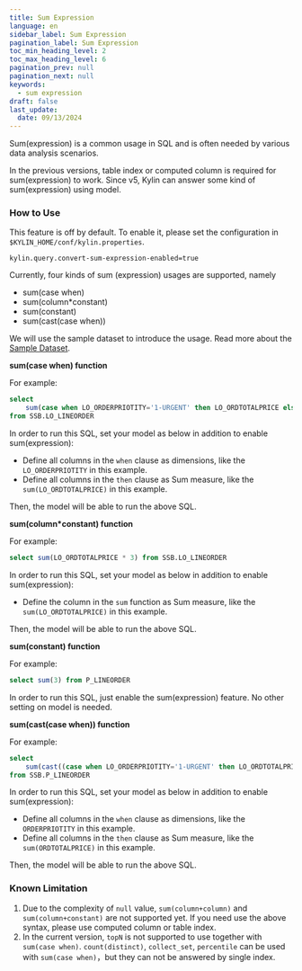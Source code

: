 ```yaml
---
title: Sum Expression
language: en
sidebar_label: Sum Expression
pagination_label: Sum Expression
toc_min_heading_level: 2
toc_max_heading_level: 6
pagination_prev: null
pagination_next: null
keywords:
  - sum expression
draft: false
last_update:
  date: 09/13/2024
---
```



Sum(expression) is a common usage in SQL and is often needed by various data analysis scenarios.

In the previous versions, table index or computed column is required for sum(expression) to work. Since v5, Kylin can answer some kind of sum(expression) using model.

### How to Use

This feature is off by default. To enable it, please set the configuration in `$KYLIN_HOME/conf/kylin.properties`.

```properties
kylin.query.convert-sum-expression-enabled=true
```

Currently, four kinds of sum (expression) usages are supported, namely

- sum(case when)
- sum(column*constant)
- sum(constant)
- sum(cast(case when))

We will use the sample dataset to introduce the usage. Read more about the [Sample Dataset](../../quickstart/tutorial.md).



**sum(case when) function**

For example:

```sql
select
    sum(case when LO_ORDERPRIOTITY='1-URGENT' then LO_ORDTOTALPRICE else null end)
from SSB.LO_LINEORDER
```

In order to run this SQL, set your model as below in addition to enable sum(expression):

- Define all columns in the `when` clause as dimensions, like the `LO_ORDERPRIOTITY` in this example.
- Define all columns in the `then` clause as Sum measure, like the `sum(LO_ORDTOTALPRICE)` in this example.

Then, the model will be able to run the above SQL.



**sum(column*constant) function**

For example:

```sql
select sum(LO_ORDTOTALPRICE * 3) from SSB.LO_LINEORDER
```

In order to run this SQL, set your model as below in addition to enable sum(expression):

- Define the column in the `sum` function as Sum measure, like the `sum(LO_ORDTOTALPRICE)` in this example.

Then, the model will be able to run the above SQL.



**sum(constant) function**

For example:

```sql
select sum(3) from P_LINEORDER
```

In order to run this SQL, just enable the sum(expression) feature. No other setting on model is needed.

**sum(cast(case when)) function**

For example:

```sql
select 
    sum(cast((case when LO_ORDERPRIOTITY='1-URGENT' then LO_ORDTOTALPRICE else null end) as bigint)) 
from SSB.P_LINEORDER
```

In order to run this SQL, set your model as below in addition to enable sum(expression):

- Define all columns in the `when` clause as dimensions, like the `ORDERPRIOTITY` in this example.
- Define all columns in the `then` clause as Sum measure, like the `sum(ORDTOTALPRICE)` in this example.

Then, the model will be able to run the above SQL.



### Known Limitation

1. Due to the complexity of `null` value, `sum(column+column)` and `sum(column+constant)` are not supported yet. If you need use the above syntax, please use computed column or table index.
2. In the current version, `topN`  is not supported to use together with `sum(case when)`. `count(distinct)`, `collect_set`, `percentile` can be used with `sum(case when)`，but they can not be answered by single index.
